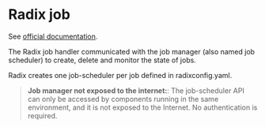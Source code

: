 # Radix job

See [official documentation](https://www.radix.equinor.com/guides/jobs/job-manager-and-job-api.html).

The Radix job handler communicated with the job manager (also named job scheduler) to create, delete and monitor the state of jobs. 

Radix creates one job-scheduler per job defined in radixconfig.yaml.

> **Job manager not exposed to the internet:**: The job-scheduler API can only be accessed by components running in the same environment, and it is not exposed to the Internet. No authentication is required.